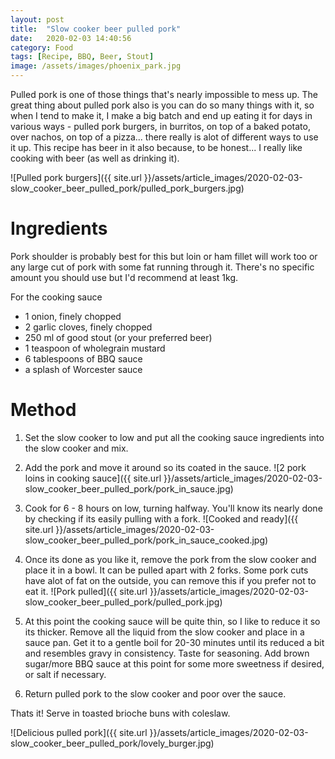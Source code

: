 ```yaml
---
layout: post
title:  "Slow cooker beer pulled pork"
date:   2020-02-03 14:40:56
category: Food
tags: [Recipe, BBQ, Beer, Stout]
image: /assets/images/phoenix_park.jpg
---
```

Pulled pork is one of those things that's nearly impossible to mess up. 
The great thing about pulled pork also is you can do so many things with it, so when I tend to make it, I make a big batch and end up eating it for days in various ways - pulled pork burgers, in burritos, on top of a baked potato, over nachos, on top of a pizza... there really is alot of different ways to use it up.
This recipe has beer in it also because, to be honest... I really like cooking with beer (as well as drinking it).

![Pulled pork burgers]({{ site.url }}/assets/article_images/2020-02-03-slow_cooker_beer_pulled_pork/pulled_pork_burgers.jpg)

# Ingredients

Pork shoulder is probably best for this but loin or ham fillet will work too or any large cut of pork with some fat running through it.
There's no specific amount you should use but I'd recommend at least 1kg.

For the cooking sauce
* 1 onion, finely chopped
* 2 garlic cloves, finely chopped
* 250 ml of good stout (or your preferred beer)
* 1 teaspoon of wholegrain mustard
* 6 tablespoons of BBQ sauce
* a splash of Worcester sauce

# Method

1. Set the slow cooker to low and put all the cooking sauce ingredients into the slow cooker and mix.
2. Add the pork and move it around so its coated in the sauce.
![2 pork loins in cooking sauce]({{ site.url }}/assets/article_images/2020-02-03-slow_cooker_beer_pulled_pork/pork_in_sauce.jpg)
3. Cook for 6 - 8 hours on low, turning halfway. You'll know its nearly done by checking if its easily pulling with a fork.
![Cooked and ready]({{ site.url }}/assets/article_images/2020-02-03-slow_cooker_beer_pulled_pork/pork_in_sauce_cooked.jpg)

4. Once its done as you like it, remove the pork from the slow cooker and place it in a bowl. It can be pulled apart with 2 forks. Some pork cuts have alot of fat on the outside, you can remove this if you prefer not to eat it.
![Pork pulled]({{ site.url }}/assets/article_images/2020-02-03-slow_cooker_beer_pulled_pork/pulled_pork.jpg)

5. At this point the cooking sauce will be quite thin, so I like to reduce it so its thicker. Remove all the liquid from the slow cooker and place in a sauce pan. Get it to a gentle boil for 20-30 minutes until its reduced a bit and resembles gravy in consistency. Taste for seasoning. Add brown sugar/more BBQ sauce at this point for some more sweetness if desired, or salt if necessary.
6. Return pulled pork to the slow cooker and poor over the sauce.

Thats it! Serve in toasted brioche buns with coleslaw.

![Delicious pulled pork]({{ site.url }}/assets/article_images/2020-02-03-slow_cooker_beer_pulled_pork/lovely_burger.jpg)
